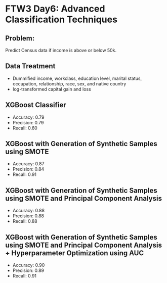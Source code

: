 # FTW3 Day6: Advanced Classification Techniques

## Problem: 
Predict Census data if income is above or below 50k.
 
## Data Treatment
- Dummified income, workclass, education level, marital status, occupation, relationship, race, sex, and native country
- log-transformed capital gain and loss

## XGBoost Classifier
- Accuracy: 0.79
- Precision: 0.79
- Recall: 0.60

## XGBoost with Generation of Synthetic Samples using SMOTE
- Accuracy: 0.87
- Precision: 0.84
- Recall: 0.91

## XGBoost with Generation of Synthetic Samples using SMOTE and Principal Component Analysis
- Accuracy: 0.88
- Precision: 0.88
- Recall: 0.88

## XGBoost with Generation of Synthetic Samples using SMOTE and Principal Component Analysis + Hyperparameter Optimization using AUC
- Accuracy: 0.90
- Precision: 0.89
- Recall: 0.91
